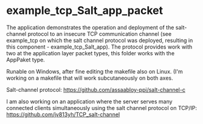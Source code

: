 # example_tcp_Salt_app_packet

The application demonstrates the operation and deployment of the salt-channel protocol
to an insecure TCP communication channel (see example_tcp
on which the salt channel protocol was deployed, resulting in this component -
example_tcp_Salt_app). The protocol provides work with two at the application layer
packet types, this folder works with the AppPaket type.

Runable on Windows, after fine editing the makefile also on Linux.
(I'm working on a makefile that will work subcutaneously on both axes.

Salt-channel protocol: https://github.com/assaabloy-ppi/salt-channel-c

I am also working on an application where the server 
serves many connected clients simultaneously using the salt channel protocol
on TCP/IP:
https://github.com/jv813yh/TCP_salt-channel

